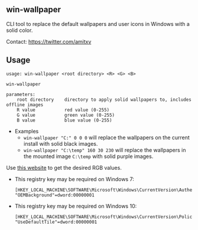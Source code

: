 ## win-wallpaper

CLI tool to replace the default wallpapers and user icons in Windows with a solid color.

Contact: https://twitter.com/amitxv

## Usage

```
usage: win-wallpaper <root directory> <R> <G> <B>

win-wallpaper

parameters:
    root directory    directory to apply solid wallpapers to, includes offline images
    R value           red value (0-255)
    G value           green value (0-255)
    B value           blue value (0-255)
```

- Examples
    - ``win-wallpaper "C:" 0 0 0`` will replace the wallpapers on the current install with solid black images.
    - ``win-wallpaper "C:\temp" 160 30 230`` will replace the wallpapers in the mounted image ``C:\temp`` with solid purple images.

Use [this website](https://www.rapidtables.com/web/color/RGB_Color.html) to get the desired RGB values.

- This registry key may be required on Windows 7:

    ```
    [HKEY_LOCAL_MACHINE\SOFTWARE\Microsoft\Windows\CurrentVersion\Authentication\LogonUI\Background]
    "OEMBackground"=dword:00000001
    ```

- This registry key may be required on Windows 10:

    ```
    [HKEY_LOCAL_MACHINE\SOFTWARE\Microsoft\Windows\CurrentVersion\Policies\Explorer]
    "UseDefaultTile"=dword:00000001
    ```

